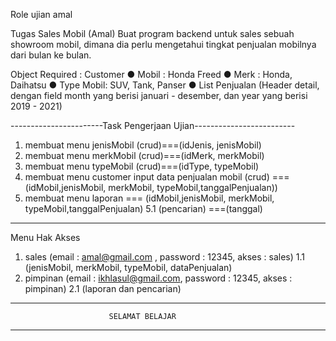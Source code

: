 Role ujian amal

Tugas Sales Mobil (Amal)
Buat program backend untuk sales sebuah showroom mobil, dimana dia perlu mengetahui tingkat penjualan mobilnya dari bulan ke bulan.

Object Required :
Customer
●	Mobil : Honda Freed
●	Merk : Honda, Daihatsu
●	Type Mobil: SUV, Tank, Panser
●	List Penjualan  (Header detail, dengan field month yang berisi januari - desember, dan year yang berisi 2019 - 2021)

-----------------------Task Pengerjaan Ujian------------------------- 
1. membuat menu jenisMobil (crud)===(idJenis, jenisMobil)
2. membuat menu merkMobil (crud)===(idMerk, merkMobil)
3. membuat menu typeMobil (crud)===(idType, typeMobil)
4. membuat menu customer input data penjualan mobil (crud) ===(idMobil,jenisMobil, merkMobil, typeMobil,tanggalPenjualan))
5. membuat menu laporan === (idMobil,jenisMobil, merkMobil, typeMobil,tanggalPenjualan)
     5.1 (pencarian) ===(tanggal)
--------------------------------------------------------------------
Menu Hak Akses
1. sales (email : amal@gmail.com , password : 12345, akses : sales)
   1.1 (jenisMobil, merkMobil, typeMobil, dataPenjualan)
2. pimpinan (email : ikhlasul@gmail.com, password : 12345, akses : pimpinan)
   2.1 (laporan dan pencarian)
---------------------------------------------------------------------
                          SELAMAT BELAJAR
---------------------------------------------------------------------
